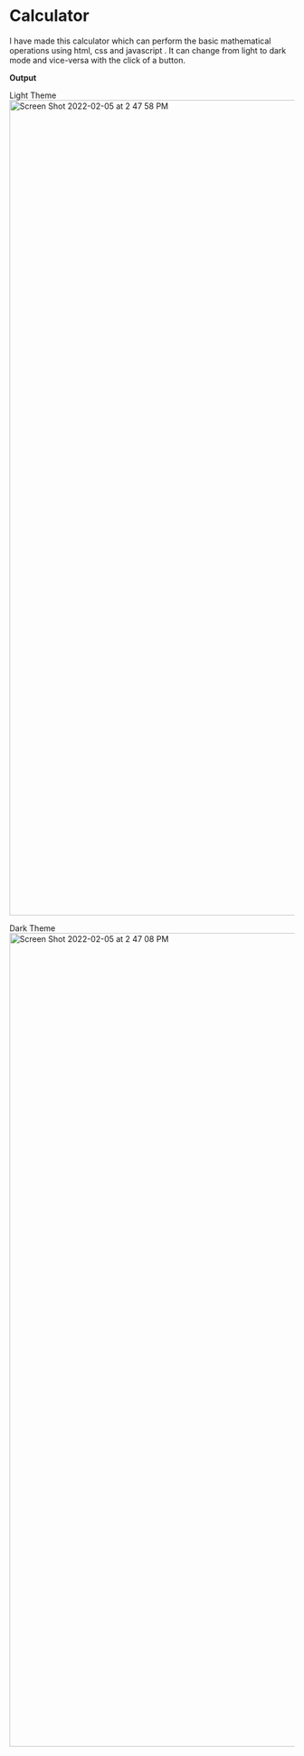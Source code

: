 # Calculator
I have made this calculator which can perform the basic mathematical operations using html, css and javascript . It can change from light to dark mode and vice-versa with the click of a button.

**Output**

Light Theme
<img width="1439" alt="Screen Shot 2022-02-05 at 2 47 58 PM" src="https://user-images.githubusercontent.com/62656054/152639026-14afabc3-21c2-48f5-a341-db315266d692.png">


Dark Theme
<img width="1436" alt="Screen Shot 2022-02-05 at 2 47 08 PM" src="https://user-images.githubusercontent.com/62656054/152638999-d0ad1f67-1b66-4378-8ffd-09c8fd273767.png">
